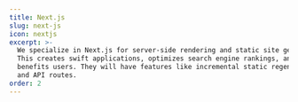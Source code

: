 ```yaml
---
title: Next.js
slug: next-js
icon: nextjs
excerpt: >-
  We specialize in Next.js for server-side rendering and static site generation.
  This creates swift applications, optimizes search engine rankings, and
  benefits users. They will have features like incremental static regeneration
  and API routes.
order: 2
---
```



